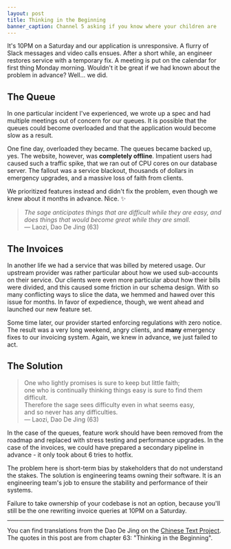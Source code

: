 ```yaml
---
layout: post
title: Thinking in the Beginning
banner_caption: Channel 5 asking if you know where your children are
---
```


It's 10PM on a Saturday and our application is unresponsive. A flurry of Slack messages and video calls ensues. After a
short while, an engineer restores service with a temporary fix. A meeting is put on the calendar for first thing Monday
morning. Wouldn't it be great if we had known about the problem in advance? Well... we did.

## The Queue

In one particular incident I've experienced, we wrote up a spec and had multiple meetings out of concern for our queues.
It is possible that the queues could become overloaded and that the application would become slow as a result.

One fine day, overloaded they became. The queues became backed up, yes. The website, however, was **completely offline**.
Impatient users had caused such a traffic spike, that we ran out of CPU cores on our database server. The fallout was a
service blackout, thousands of dollars in emergency upgrades, and a massive loss of faith from clients.

We prioritized features instead and didn't fix the problem, even though we knew about it months in advance. Nice. ✨

> *The sage anticipates things that are difficult while they are easy, and does things that would become great while
> they are small.*  
> &#8212; Laozi, Dao De Jing (63)

## The Invoices

In another life we had a service that was billed by metered usage. Our upstream provider was rather particular about how
we used sub-accounts on their service. Our clients were even more particular about how their bills were divided, and
this caused some friction in our schema design. With so many conflicting ways to slice the data, we hemmed and hawed
over this issue for months. In favor of expedience, though, we went ahead and launched our new feature set.

Some time later, our provider started enforcing regulations with zero notice. The result was a very long weekend, angry
clients, and **many** emergency fixes to our invoicing system. Again, we knew in advance, we just failed to act.

## The Solution

> One who lightly promises is sure to keep but little faith;  
> one who is continually thinking things easy is sure to find them difficult.  
> Therefore the sage sees difficulty even in what seems easy,  
> and so never has any difficulties.  
> &#8212; Laozi, Dao De Jing (63)

In the case of the queues, feature work should have been removed from the roadmap and replaced with stress testing and
performance upgrades. In the case of the invoices, we could have prepared a secondary pipeline in advance - it only took
about 6 tries to hotfix.

The problem here is short-term bias by stakeholders that do not understand the stakes. The solution is engineering
teams owning their software. It is an engineering team's job to ensure the stability and performance of their systems.

Failure to take ownership of your codebase is not an option, because you'll still be the one rewriting invoice queries
at 10PM on a Saturday.

---

You can find translations from the Dao De Jing on the [Chinese Text Project](https://ctext.org/dao-de-jing#n11654). The
quotes in this post are from chapter 63: "Thinking in the Beginning".
